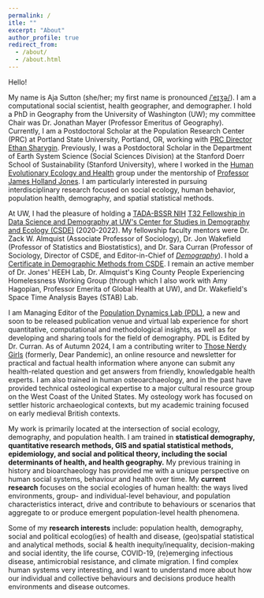 ```yaml
---
permalink: /
itle: ""
excerpt: "About"
author_profile: true
redirect_from: 
  - /about/
  - /about.html
---
```


Hello! 


My name is Aja Sutton (she/her; my first name is pronounced [/ˈeɪʒə/](https://upload.wikimedia.org/wikipedia/commons/2/2e/En-us-Asia.ogg)). I am a computational social scientist, health geographer, and demographer. I hold a PhD in Geography from the University of Washington (UW); my committee Chair was Dr. Jonathan Mayer (Professor Emeritus of Geography). Currently, I am a Postdoctoral Scholar at the Population Research Center (PRC) at Portland State University, Portland, OR, working with [PRC Director Ethan Sharygin](https://www.pdx.edu/profile/ethan-sharygin-0#:~:text=Ethan%20Sharygin%20is%20the%20Director,with%20the%20U.S.%20Census%20Bureau.). Previously, I was a Postdoctoral Scholar in the Department of Earth System Science (Social Sciences Division) at the Stanford Doerr School of Sustainability (Stanford University), where I worked in the [Human Evolutionary Ecology and Health](https://heeh.stanford.edu/) group under the mentorship of [Professor James Holland Jones](https://heeh.stanford.edu/about/james-holland-jones). I am particularly interested in pursuing interdisciplinary research focused on social ecology, human behavior, population health, demography, and spatial statistical methods.


At UW, I had the pleasure of holding a [TADA-BSSR NIH](https://obssr.od.nih.gov/news-and-events/news/director-voice/obssr-launches-training-advanced-data-and-analytics-behavioral) [T32 Fellowship in Data Science and Demography at UW's Center for Studies in Demography and Ecology (CSDE)](https://csde.washington.edu/training/fellowship-funding/data-science-demography-population-health-training/) (2020-2022). My fellowship faculty mentors were Dr. Zack W. Almquist (Associate Professor of Sociology), Dr. Jon Wakefield (Professor of Statistics and Biostatistics), and Dr. Sara Curran (Professor of Sociology, Director of CSDE, and Editor-in-Chief of [*Demography*](https://read.dukeupress.edu/demography)). I hold a [Certificate in Demographic Methods from CSDE](https://csde.washington.edu/training/demographic-certificate/). I remain an active member of Dr. Jones' HEEH Lab, Dr. Almquist's King County People Experiencing Homelessness Working Group (through which I also work with Amy Hagopian, Professor Emerita of Global Health at UW), and Dr. Wakefield's Space Time Analysis Bayes (STAB) Lab.


I am Managing Editor of the [Population Dynamics Lab (PDL)](https://population-dynamics-lab.csde.washington.edu/), a new and soon to be released publication venue and virtual lab experience for short quantitative, computational and methodological insights, as well as for developing and sharing tools for the field of demography. PDL is Edited by Dr. Curran. As of Autumn 2024, I am a contributing writer to [Those Nerdy Girls](https://thosenerdygirls.org/) (formerly, Dear Pandemic), an online resource and newsletter for practical and factual health information where anyone can submit any health-related question and get answers from friendly, knowledgable health experts. I am also trained in human osteoarchaeology, and in the past have provided technical osteological expertise to a major cultural resource group on the West Coast of the United States. My osteology work has focused on settler historic archaeological contexts, but my academic training focused on early medieval British contexts.


My work is primarily located at the intersection of social ecology, demography, and population health. I am trained in **statistical demography, quantitative research methods, GIS and spatial statistical methods, epidemiology, and social and political theory, including the social determinants of health, and health geography.** My previous training in history and bioarchaeology has provided me with a unique perspective on human social systems, behaviour and health over time. My **current research** focuses on the social ecologies of human health: the ways lived environments, group- and individual-level behaviour, and population characteristics interact, drive and contribute to behaviours or scenarios that aggregate to or produce emergent population-level health phenomena. 


Some of my **research interests** include: population health, demography, social and political ecolog(ies) of health and disease, (geo)spatial statistical and analytical methods, social & health inequity/inequality, decision-making and social identity, the life course, COVID-19, (re)emerging infectious disease, antimicrobial resistance, and climate migration. I find complex human systems very interesting, and I want to understand more about how our individual and collective behaviours and decisions produce health environments and disease outcomes.




